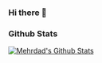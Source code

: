 ### Hi there 👋

### Github Stats
[![Mehrdad's Github Stats](https://github-readme-stats.vercel.app/api?username=mehrdad&count_private=true&theme=default&show_icons=true)](https://github.com/mehrdadmoradi001)



